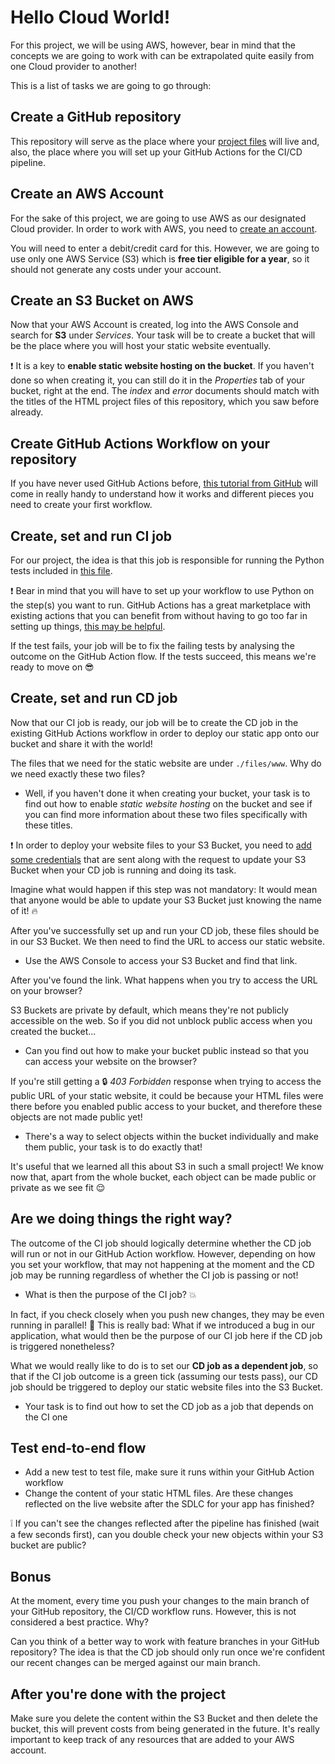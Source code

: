 # Hello Cloud World!

For this project, we will be using AWS, however, bear in mind that the concepts we are going to work with can be extrapolated quite easily from one Cloud provider to another!

This is a list of tasks we are going to go through:


## Create a GitHub repository

This repository will serve as the place where your [project files](https://github.com/makersacademy/course/tree/devops-jh/devops/files) will live and, also, the place where you will set up your GitHub Actions for the CI/CD pipeline.


## Create an AWS Account

For the sake of this project, we are going to use AWS as our designated Cloud provider. In order to work with AWS, you need to [create an account](https://aws.amazon.com/free/).

You will need to enter a debit/credit card for this. However, we are going to use only one AWS Service (S3) which is **free tier eligible for a year**, so it should not generate any costs under your account.


## Create an S3 Bucket on AWS

Now that your AWS Account is created, log into the AWS Console and search for **S3** under *Services*. Your task will be to create a bucket that will be the place where you will host your static website eventually.

:exclamation: It is a key to **enable static website hosting on the bucket**. If you haven't done so when creating it, you can still do it in the *Properties* tab of your bucket, right at the end. The *index* and *error* documents should match with the titles of the HTML project files of this repository, which you saw before already.


## Create GitHub Actions Workflow on your repository

If you have never used GitHub Actions before, [this tutorial from GitHub](https://docs.github.com/en/actions/learn-github-actions/introduction-to-github-actions) will come in really handy to understand how it works and different pieces you need to create your first workflow.


## Create, set and run CI job

For our project, the idea is that this job is responsible for running the Python tests included in [this file](https://github.com/makersacademy/course/blob/devops-jh/devops/files/sample_unit_tests.py).

:exclamation: Bear in mind that you will have to set up your workflow to use Python on the step(s) you want to run. GitHub Actions has a great marketplace with existing actions that you can benefit from without having to go too far in setting up things, [this may be helpful](https://docs.github.com/en/actions/guides/building-and-testing-python).

If the test fails, your job will be to fix the failing tests by analysing the outcome on the GitHub Action flow.
If the tests succeed, this means we're ready to move on :sunglasses:


## Create, set and run CD job

Now that our CI job is ready, our job will be to create the CD job in the existing GitHub Actions workflow in order to deploy our static app onto our bucket and share it with the world!

The files that we need for the static website are under `./files/www`. Why do we need exactly these two files? 
- Well, if you haven't done it when creating your bucket, your task is to find out how to enable *static website hosting* on the bucket and see if you can find more information about these two files specifically with these titles.

:exclamation: In order to deploy your website files to your S3 Bucket, you need to [add some credentials](https://github.com/aws-actions/configure-aws-credentials) that are sent along with the request to update your S3 Bucket when your CD job is running and doing its task.

Imagine what would happen if this step was not mandatory: It would mean that anyone would be able to update your S3 Bucket just knowing the name of it! :fire:

After you've successfully set up and run your CD job, these files should be in our S3 Bucket. We then need to find the URL to access our static website.
- Use the AWS Console to access your S3 Bucket and find that link.

After you've found the link. What happens when you try to access the URL on your browser?

S3 Buckets are private by default, which means they're not publicly accessible on the web. So if you did not unblock public access when you created the bucket...
- Can you find out how to make your bucket public instead so that you can access your website on the browser?

If you're still getting a :lock: *403 Forbidden* response when trying to access the public URL of your static website, it could be because your HTML files were there before you enabled public access to your bucket, and therefore these objects are not made public yet!
- There's a way to select objects within the bucket individually and make them public, your task is to do exactly that!

It's useful that we learned all this about S3 in such a small project! We know now that, apart from the whole bucket, each object can be made public or private as we see fit :relieved:


## Are we doing things the right way?

The outcome of the CI job should logically determine whether the CD job will run or not in our GitHub Action workflow. However, depending on how you set your workflow, that may not happening at the moment and the CD job may be running regardless of whether the CI job is passing or not! 
- What is then the purpose of the CI job? :boom:

In fact, if you check closely when you push new changes, they may be even running in parallel! :rotating_light:
This is really bad: What if we introduced a bug in our application, what would then be the purpose of our CI job here if the CD job is triggered nonetheless?

What we would really like to do is to set our **CD job as a dependent job**, so that if the CI job outcome is a green tick (assuming our tests pass), our CD job should be triggered to deploy our static website files into the S3 Bucket.
- Your task is to find out how to set the CD job as a job that depends on the CI one


## Test end-to-end flow

- Add a new test to test file, make sure it runs within your GitHub Action workflow
- Change the content of your static HTML files. Are these changes reflected on the live website after the SDLC for your app has finished?

:grey_exclamation: If you can't see the changes reflected after the pipeline has finished (wait a few seconds first), can you double check your new objects within your S3 bucket are public?

## Bonus

At the moment, every time you push your changes to the main branch of your GitHub repository, the CI/CD workflow runs. However, this is not considered a best practice. Why?

Can you think of a better way to work with feature branches in your GitHub repository? The idea is that the CD job should only run once we're confident our recent changes can be merged against our main branch.


## After you're done with the project

Make sure you delete the content within the S3 Bucket and then delete the bucket, this will prevent costs from being generated in the future. It's really important to keep track of any resources that are added to your AWS account.
